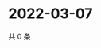 # 2022-03-07

共 0 条

<!-- BEGIN WEIBO -->
<!-- 最后更新时间 Mon Mar 07 2022 15:01:11 GMT+0800 (China Standard Time) -->

<!-- END WEIBO -->
